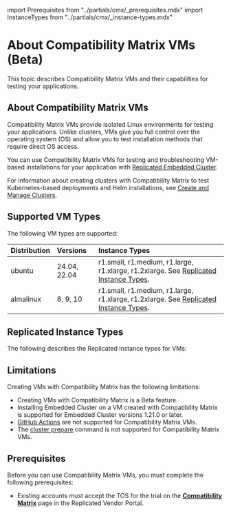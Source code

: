 import Prerequisites from "../partials/cmx/_prerequisites.mdx"
import InstanceTypes from "../partials/cmx/_instance-types.mdx"

# About Compatibility Matrix VMs (Beta)

This topic describes Compatibility Matrix VMs and their capabilities for testing your applications.

## About Compatibility Matrix VMs

Compatibility Matrix VMs provide isolated Linux environments for testing your applications. Unlike clusters, VMs give you full control over the operating system (OS) and allow you to test installation methods that require direct OS access.

You can use Compatibility Matrix VMs for testing and troubleshooting VM-based installations for your application with [Replicated Embedded Cluster](/intro-replicated#embedded-cluster).

For information about creating clusters with Compatibility Matrix to test Kubernetes-based deployments and Helm installations, see [Create and Manage Clusters](/vendor/testing-how-to).

## Supported VM Types

The following VM types are supported:

| Distribution | Versions | Instance Types |
| :---- | :---- | :---- |
| ubuntu | 24.04, 22.04 | r1.small, r1.medium, r1.large, r1.xlarge, r1.2xlarge. See [Replicated Instance Types](#replicated-instance-types).|
| almalinux | 8, 9, 10 | r1.small, r1.medium, r1.large, r1.xlarge, r1.2xlarge. See [Replicated Instance Types](#replicated-instance-types). |

## Replicated Instance Types

The following describes the Replicated instance types for VMs:

<InstanceTypes/>

## Limitations

Creating VMs with Compatibility Matrix has the following limitations:

- Creating VMs with Compatibility Matrix is a Beta feature.
- Installing Embedded Cluster on a VM created with Compatibility Matrix is supported for Embedded Cluster versions 1.21.0 or later.
- [GitHub Actions](/vendor/testing-ci-cd#replicated-github-actions) are not supported for Compatibility Matrix VMs. 
- The [cluster prepare](/reference/replicated-cli-cluster-prepare) command is not supported for Compatibility Matrix VMs.

## Prerequisites

Before you can use Compatibility Matrix VMs, you must complete the following prerequisites:

<Prerequisites/>

* Existing accounts must accept the TOS for the trial on the [**Compatibility Matrix**](https://vendor.replicated.com/compatibility-matrix) page in the Replicated Vendor Portal.
